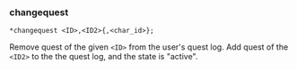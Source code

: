 ### changequest
```
*changequest <ID>,<ID2>{,<char_id>};
```

Remove quest of the given `<ID>` from the user's quest log.
Add quest of the `<ID2>` to the the quest log, and the state is "active".
